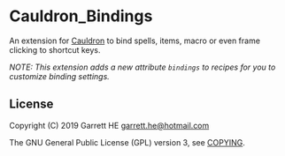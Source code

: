 # Cauldron_Bindings

An extension for [Cauldron] to bind spells, items, macro or even frame
clicking to shortcut keys.

*NOTE: This extension adds a new attribute `bindings` to recipes for you
to customize binding settings.*

## License

Copyright (C) 2019 Garrett HE <garrett.he@hotmail.com>

The GNU General Public License (GPL) version 3, see [COPYING](./COPYING).

[Cauldron]: https://github.com/he-yaowen/Cauldron
